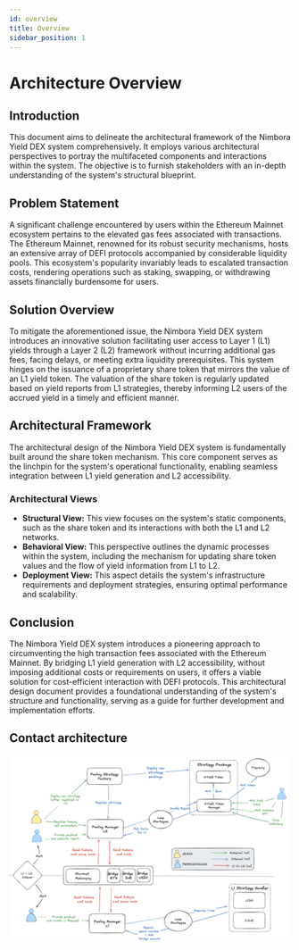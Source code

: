 ```yaml
---
id: overview
title: Overview
sidebar_position: 1
---
```


# Architecture Overview

## **Introduction**

This document aims to delineate the architectural framework of the Nimbora Yield DEX system comprehensively. It employs various architectural perspectives to portray the multifaceted components and interactions within the system. The objective is to furnish stakeholders with an in-depth understanding of the system's structural blueprint.

## **Problem Statement**

A significant challenge encountered by users within the Ethereum Mainnet ecosystem pertains to the elevated gas fees associated with transactions. The Ethereum Mainnet, renowned for its robust security mechanisms, hosts an extensive array of DEFI protocols accompanied by considerable liquidity pools. This ecosystem's popularity invariably leads to escalated transaction costs, rendering operations such as staking, swapping, or withdrawing assets financially burdensome for users.

## **Solution Overview**

To mitigate the aforementioned issue, the Nimbora Yield DEX system introduces an innovative solution facilitating user access to Layer 1 (L1) yields through a Layer 2 (L2) framework without incurring additional gas fees, facing delays, or meeting extra liquidity prerequisites. This system hinges on the issuance of a proprietary share token that mirrors the value of an L1 yield token. The valuation of the share token is regularly updated based on yield reports from L1 strategies, thereby informing L2 users of the accrued yield in a timely and efficient manner.

## **Architectural Framework**

The architectural design of the Nimbora Yield DEX system is fundamentally built around the share token mechanism. This core component serves as the linchpin for the system's operational functionality, enabling seamless integration between L1 yield generation and L2 accessibility.

### **Architectural Views**

- **Structural View:** This view focuses on the system's static components, such as the share token and its interactions with both the L1 and L2 networks.
- **Behavioral View:** This perspective outlines the dynamic processes within the system, including the mechanism for updating share token values and the flow of yield information from L1 to L2.
- **Deployment View:** This aspect details the system's infrastructure requirements and deployment strategies, ensuring optimal performance and scalability.

## **Conclusion**

The Nimbora Yield DEX system introduces a pioneering approach to circumventing the high transaction fees associated with the Ethereum Mainnet. By bridging L1 yield generation with L2 accessibility, without imposing additional costs or requirements on users, it offers a viable solution for cost-efficient interaction with DEFI protocols. This architectural design document provides a foundational understanding of the system's structure and functionality, serving as a guide for further development and implementation efforts.

## Contact architecture

![arch](/content/arch.png)



